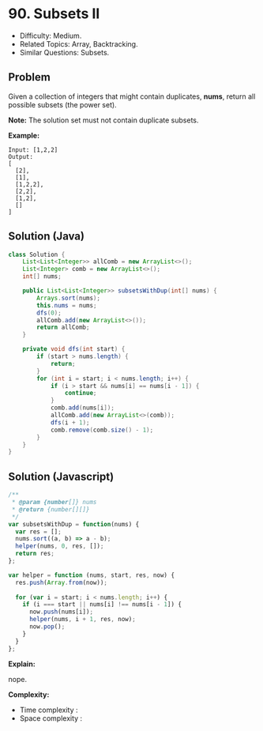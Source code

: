 # 90. Subsets II

- Difficulty: Medium.
- Related Topics: Array, Backtracking.
- Similar Questions: Subsets.

## Problem

Given a collection of integers that might contain duplicates, ****nums****, return all possible subsets (the power set).

**Note:** The solution set must not contain duplicate subsets.

**Example:**

```
Input: [1,2,2]
Output:
[
  [2],
  [1],
  [1,2,2],
  [2,2],
  [1,2],
  []
]
```

## Solution (Java)
```java
class Solution {
    List<List<Integer>> allComb = new ArrayList<>();
    List<Integer> comb = new ArrayList<>();
    int[] nums;

    public List<List<Integer>> subsetsWithDup(int[] nums) {
        Arrays.sort(nums);
        this.nums = nums;
        dfs(0);
        allComb.add(new ArrayList<>());
        return allComb;
    }

    private void dfs(int start) {
        if (start > nums.length) {
            return;
        }
        for (int i = start; i < nums.length; i++) {
            if (i > start && nums[i] == nums[i - 1]) {
                continue;
            }
            comb.add(nums[i]);
            allComb.add(new ArrayList<>(comb));
            dfs(i + 1);
            comb.remove(comb.size() - 1);
        }
    }
}
```

## Solution (Javascript)

```javascript
/**
 * @param {number[]} nums
 * @return {number[][]}
 */
var subsetsWithDup = function(nums) {
  var res = [];
  nums.sort((a, b) => a - b);
  helper(nums, 0, res, []);
  return res;
};

var helper = function (nums, start, res, now) {
  res.push(Array.from(now));
  
  for (var i = start; i < nums.length; i++) {
    if (i === start || nums[i] !== nums[i - 1]) {
      now.push(nums[i]);
      helper(nums, i + 1, res, now);
      now.pop();
    }
  }
};
```

**Explain:**

nope.

**Complexity:**

* Time complexity :
* Space complexity :

